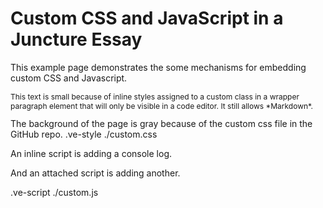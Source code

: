 # Custom CSS and JavaScript in a Juncture Essay
This example page demonstrates the some mechanisms for embedding custom CSS and Javascript.


<p class='smallText' markdown>
This text is small because of inline styles assigned to a custom class in a wrapper paragraph element that will only be visible in a code editor. It still allows *Markdown*.
</p>
<style>
    .smallText {
        font-size: .75rem;
    }
</style>
The background of the page is gray because of the custom css file in the GitHub repo.
.ve-style ./custom.css

An inline script is adding a console log.

<script>
    // This inline script will generate a console log.
    console.log("This log is generated as an example of an inline script.");
</script>


And an attached script is adding another.

.ve-script ./custom.js


